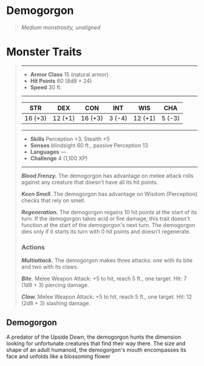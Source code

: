 # Demogorgon
>*Medium monstrosity, unaligned*
# Monster Traits
>___
>- **Armor Class** 15 (natural armor)
>- **Hit Points** 60 (8d8 + 24)
>- **Speed** 30 ft.
>___
>|STR|DEX|CON|INT|WIS|CHA|
>|:---:|:---:|:---:|:---:|:---:|:---:|
>|16 (+3)|12 (+1)|16 (+3)|3 (-4)|12 (+1)|5 (-3)|
>___
>- **Skills** Perception +3, Stealth +5
>- **Senses** blindsight 60 ft., passive Perception 13
>- **Languages** —
>- **Challenge** 4 (1,100 XP)
>___
>***Blood Frenzy.*** The demogorgon has advantage on melee attack rolls against any creature that doesn't have all its hit points.  
>
>***Keen Smell.*** The demogorgon has advantage on Wisdom (Perception) checks that rely on smell.  
>
>***Regeneration.*** The demogorgon regains 10 hit points at the start of its turn. If the demogorgon takes acid or fire damage, this trait doesn't function at the start of the demogorgon's next turn. The demogorgon dies only if it starts its turn with 0 hit points and doesn't regenerate.  
>
>### Actions
>***Multiattack.*** The demogorgon makes three attacks: one with its bite and two with its claws.  
>
>***Bite.*** Melee Weapon Attack: +5 to hit, reach 5 ft., one target. Hit: 7 (1d8 + 3) piercing damage.  
>
>***Claw.*** Melee Weapon Attack: +5 to hit, reach 5 ft., one target. Hit: 12 (2d8 + 3) slashing damage.
## Demogorgon
A predator of the Upside Down, the demogorgon hunts the dimension looking for unfortunate creatures that find their way there. The size and shape of an adult humanoid, the demogorgon's mouth encompasses its face and unfolds like a blossoming flower